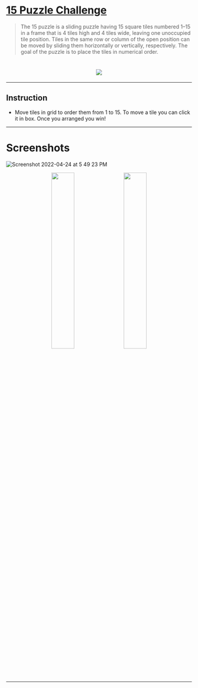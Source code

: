 # [15 Puzzle Challenge]()

> The 15 puzzle is a sliding puzzle having 15 square tiles numbered 1–15 in a frame that is 4 tiles high and 4 tiles wide, leaving one unoccupied tile position. Tiles in the same row or column of the open position can be moved by sliding them horizontally or vertically, respectively. The goal of the puzzle is to place the tiles in numerical order.



<h1 align="center">
<a href="#">
<img src="https://user-images.githubusercontent.com/64265337/164976432-13955baa-f3cc-4a6e-ba8c-105e31a71f0f.png"
 />
</h1></a>

---
## Instruction

* Move tiles in grid to order them from 1 to 15. To move a tile you can click it in box. Once you arranged you win!
---



# Screenshots

![Screenshot 2022-04-24 at 5 49 23 PM](https://user-images.githubusercontent.com/64265337/164976463-d149e242-cb21-4716-ba9b-891a4ba9d525.png)

<p align="center" >
<img src="https://user-images.githubusercontent.com/64265337/164976580-1016ffc2-825a-43d1-9e3e-d31367d0108c.jpeg" width="35%"/>
&nbsp; &nbsp;
<img src="https://user-images.githubusercontent.com/64265337/164976615-c96634f4-dda2-48b2-b451-5283d073bd09.jpeg"width="35%"/>
</p>




---


